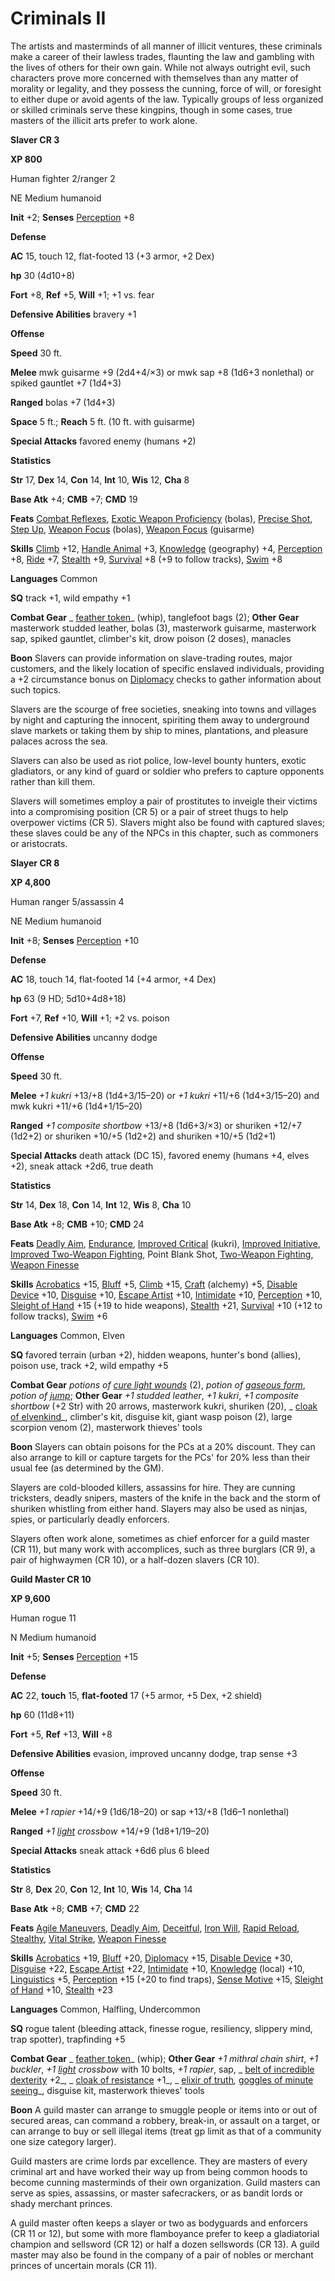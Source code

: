 # Criminals II

The artists and masterminds of all manner of illicit ventures, these criminals make a career of their lawless trades, flaunting the law and gambling with the lives of others for their own gain. While not always outright evil, such characters prove more concerned with themselves than any matter of morality or legality, and they possess the cunning, force of will, or foresight to either dupe or avoid agents of the law. Typically groups of less organized or skilled criminals serve these kingpins, though in some cases, true masters of the illicit arts prefer to work alone.

**Slaver CR 3**

**XP 800**

Human fighter 2/ranger 2

NE Medium humanoid

**Init** +2; **Senses** [Perception](../../skills/perception#_perception) +8

**Defense**

**AC** 15, touch 12, flat-footed 13 (+3 armor, +2 Dex)

**hp** 30 (4d10+8)

**Fort** +8, **Ref** +5, **Will** +1; +1 vs. fear

**Defensive Abilities** bravery +1

**Offense**

**Speed** 30 ft.

**Melee** mwk guisarme +9 (2d4+4/×3) or mwk sap +8 (1d6+3 nonlethal) or spiked gauntlet +7 (1d4+3)

**Ranged** bolas +7 (1d4+3)

**Space** 5 ft.; **Reach** 5 ft. (10 ft. with guisarme)

**Special Attacks** favored enemy (humans +2)

**Statistics**

**Str** 17, **Dex** 14, **Con** 14, **Int** 10, **Wis** 12, **Cha** 8

**Base Atk** +4; **CMB** +7; **CMD** 19

**Feats** [Combat Reflexes](../../feats#_combat-reflexes), [Exotic Weapon Proficiency](../../feats#_exotic-weapon-proficiency) (bolas), [Precise Shot](../../feats#_precise-shot), [Step Up](../../feats#_step-up), [Weapon Focus](../../feats#_weapon-focus) (bolas), [Weapon Focus](../../feats#_weapon-focus) (guisarme)

**Skills** [Climb](../../skills/climb#_climb) +12, [Handle Animal](../../skills/handleAnimal#_handle-animal) +3, [Knowledge](../../skills/knowledge#_knowledge) (geography) +4, [Perception](../../skills/perception#_perception) +8, [Ride](../../skills/ride#_ride) +7, [Stealth](../../skills/stealth#_stealth) +9, [Survival](../../skills/survival#_survival) +8 (+9 to follow tracks), [Swim](../../skills/swim#_swim) +8

**Languages** Common

**SQ** track +1, wild empathy +1

**Combat Gear** _ [feather token](../../magicItems/wondrousItems#_feather-token)_ (whip), tanglefoot bags (2); **Other Gear** masterwork studded leather, bolas (3), masterwork guisarme, masterwork sap, spiked gauntlet, climber's kit, drow poison (2 doses), manacles

**Boon** Slavers can provide information on slave-trading routes, major customers, and the likely location of specific enslaved individuals, providing a +2 circumstance bonus on [Diplomacy](../../skills/diplomacy#_diplomacy) checks to gather information about such topics.

Slavers are the scourge of free societies, sneaking into towns and villages by night and capturing the innocent, spiriting them away to underground slave markets or taking them by ship to mines, plantations, and pleasure palaces across the sea.

Slavers can also be used as riot police, low-level bounty hunters, exotic gladiators, or any kind of guard or soldier who prefers to capture opponents rather than kill them.

Slavers will sometimes employ a pair of prostitutes to inveigle their victims into a compromising position (CR 5) or a pair of street thugs to help overpower victims (CR 5). Slavers might also be found with captured slaves; these slaves could be any of the NPCs in this chapter, such as commoners or aristocrats.

**Slayer CR 8**

**XP 4,800**

Human ranger 5/assassin 4

NE Medium humanoid

**Init** +8; **Senses** [Perception](../../skills/perception#_perception) +10

**Defense**

**AC** 18, touch 14, flat-footed 14 (+4 armor, +4 Dex)

**hp** 63 (9 HD; 5d10+4d8+18)

**Fort** +7, **Ref** +10, **Will** +1; +2 vs. poison

**Defensive Abilities** uncanny dodge

**Offense**

**Speed** 30 ft.

**Melee** _+1 kukri_ +13/+8 (1d4+3/15–20) or _+1 kukri_ +11/+6 (1d4+3/15–20) and mwk kukri +11/+6 (1d4+1/15–20)

**Ranged** _+1 composite shortbow_ +13/+8 (1d6+3/×3) or shuriken +12/+7 (1d2+2) or shuriken +10/+5 (1d2+2) and shuriken +10/+5 (1d2+1)

**Special Attacks** death attack (DC 15), favored enemy (humans +4, elves +2), sneak attack +2d6, true death

**Statistics**

**Str** 14, **Dex** 18, **Con** 14, **Int** 12, **Wis** 8, **Cha** 10

**Base Atk** +8; **CMB** +10; **CMD** 24

**Feats** [Deadly Aim](../../feats#_deadly-aim), [Endurance](../../feats#_endurance), [Improved Critical](../../feats#_improved-critical) (kukri), [Improved Initiative](../../feats#_improved-initiative), [Improved Two-Weapon Fighting](../../feats#_improved-two-weapon-fighting), Point Blank Shot, [Two-Weapon Fighting](../../feats#_two-weapon-fighting), [Weapon Finesse](../../feats#_weapon-finesse)

**Skills** [Acrobatics](../../skills/acrobatics#_acrobatics) +15, [Bluff](../../skills/bluff#_bluff) +5, [Climb](../../skills/climb#_climb) +15, [Craft](../../skills/craft#_craft) (alchemy) +5, [Disable Device](../../skills/disableDevice#_disable-device) +10, [Disguise](../../skills/disguise#_disguise) +10, [Escape Artist](../../skills/escapeArtist#_escape-artist) +10, [Intimidate](../../skills/intimidate#_intimidate) +10, [Perception](../../skills/perception#_perception) +10, [Sleight of Hand](../../skills/sleightOfHand#_sleight-of-hand) +15 (+19 to hide weapons), [Stealth](../../skills/stealth#_stealth) +21, [Survival](../../skills/survival#_survival) +10 (+12 to follow tracks), [Swim](../../skills/swim#_swim) +6

**Languages** Common, Elven

**SQ** favored terrain (urban +2), hidden weapons, hunter's bond (allies), poison use, track +2, wild empathy +5

**Combat Gear** _potions of [cure light wounds](../../spells/cureLightWounds#_cure-light-wounds)_ (2), _potion of [gaseous form](../../spells/gaseousForm#_gaseous-form)_, _potion of [jump](../../spells/jump#_jump)_; **Other Gear** _+1 studded leather_, _+1 kukri_, _+1 composite shortbow_ (+2 Str) with 20 arrows, masterwork kukri, shuriken (20), _ [cloak of elvenkind](../../magicItems/wondrousItems#_cloak-of-elvenkind)_, climber's kit, disguise kit, giant wasp poison (2), large scorpion venom (2), masterwork thieves' tools

**Boon** Slayers can obtain poisons for the PCs at a 20% discount. They can also arrange to kill or capture targets for the PCs' for 20% less than their usual fee (as determined by the GM).

Slayers are cold-blooded killers, assassins for hire. They are cunning tricksters, deadly snipers, masters of the knife in the back and the storm of shuriken whistling from either hand. Slayers may also be used as ninjas, spies, or particularly deadly enforcers.

Slayers often work alone, sometimes as chief enforcer for a guild master (CR 11), but many work with accomplices, such as three burglars (CR 9), a pair of highwaymen (CR 10), or a half-dozen slavers (CR 10).

**Guild Master CR 10**

**XP 9,600**

Human rogue 11

N Medium humanoid

**Init** +5; **Senses** [Perception](../../skills/perception#_perception) +15

**Defense**

**AC** 22, **touch** 15, **flat-footed** 17 (+5 armor, +5 Dex, +2 shield)

**hp** 60 (11d8+11)

**Fort** +5, **Ref** +13, **Will** +8

**Defensive Abilities** evasion, improved uncanny dodge, trap sense +3

**Offense**

**Speed** 30 ft.

**Melee** _+1 rapier_ +14/+9 (1d6/18–20) or sap +13/+8 (1d6–1 nonlethal)

**Ranged** _+1 [light](../../spells/light#_light) crossbow_ +14/+9 (1d8+1/19–20)

**Special Attacks** sneak attack +6d6 plus 6 bleed

**Statistics**

**Str** 8, **Dex** 20, **Con** 12, **Int** 10, **Wis** 14, **Cha** 14

**Base Atk** +8; **CMB** +7; **CMD** 22

**Feats** [Agile Maneuvers](../../feats#_agile-maneuvers), [Deadly Aim](../../feats#_deadly-aim), [Deceitful](../../feats#_deceitful), [Iron Will](../../feats#_iron-will), [Rapid Reload](../../feats#_rapid-reload), [Stealthy](../../feats#_stealthy), [Vital Strike](../../feats#_vital-strike), [Weapon Finesse](../../feats#_weapon-finesse)

**Skills** [Acrobatics](../../skills/acrobatics#_acrobatics) +19, [Bluff](../../skills/bluff#_bluff) +20, [Diplomacy](../../skills/diplomacy#_diplomacy) +15, [Disable Device](../../skills/disableDevice#_disable-device) +30, [Disguise](../../skills/disguise#_disguise) +22, [Escape Artist](../../skills/escapeArtist#_escape-artist) +22, [Intimidate](../../skills/intimidate#_intimidate) +10, [Knowledge](../../skills/knowledge#_knowledge) (local) +10, [Linguistics](../../skills/linguistics#_linguistics) +5, [Perception](../../skills/perception#_perception) +15 (+20 to find traps), [Sense Motive](../../skills/senseMotive#_sense-motive) +15, [Sleight of Hand](../../skills/sleightOfHand#_sleight-of-hand) +10, [Stealth](../../skills/stealth#_stealth) +23

**Languages** Common, Halfling, Undercommon

**SQ** rogue talent (bleeding attack, finesse rogue, resiliency, slippery mind, trap spotter), trapfinding +5

**Combat Gear** _ [feather token](../../magicItems/wondrousItems#_feather-token)_ (whip); **Other Gear** _+1 mithral chain shirt_, _+1 buckler_, _+1 [light](../../spells/light#_light) crossbow_ with 10 bolts, _+1 rapier_, sap, _ [belt of incredible dexterity](../../magicItems/wondrousItems#_belt-of-incredible-dexterity) +2_, _ [cloak of resistance](../../magicItems/wondrousItems#_cloak-of-resistance) +1_, _ [elixir of truth](../../magicItems/wondrousItems#_elixir-of-truth)_,_ [goggles of minute seeing](../../magicItems/wondrousItems#_goggles-of-minute-seeing)_, disguise kit, masterwork thieves' tools

**Boon** A guild master can arrange to smuggle people or items into or out of secured areas, can command a robbery, break-in, or assault on a target, or can arrange to buy or sell illegal items (treat gp limit as that of a community one size category larger).

Guild masters are crime lords par excellence. They are masters of every criminal art and have worked their way up from being common hoods to become cunning masterminds of their own organization. Guild masters can serve as spies, assassins, or master safecrackers, or as bandit lords or shady merchant princes.

A guild master often keeps a slayer or two as bodyguards and enforcers (CR 11 or 12), but some with more flamboyance prefer to keep a gladiatorial champion and sellsword (CR 12) or half a dozen sellswords (CR 13). A guild master may also be found in the company of a pair of nobles or merchant princes of uncertain morals (CR 11).

